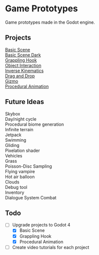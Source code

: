 # Game Prototypes
Game prototypes made in the Godot engine.

## Projects

[Basic Scene](basic-scene/)\
[Basic Scene Dark](basic-scene-dark/)\
[Grappling Hook](grappling-hook/)\
[Object Interaction](object-interaction/)\
[Inverse Kinematics](inverse-kinematics/)\
[Drag and Drop](drag-and-drop/)\
[Gizmo](gizmo/)\
[Procedural Animation](procedural-animation/)

## Future Ideas

Skybox\
Day/night cycle\
Procedural biome generation\
Infinite terrain\
Jetpack\
Swimming\
Gliding\
Pixelation shader\
Vehicles\
Grass\
Poisson-Disc Sampling\
Flying vampire\
Hot air balloon\
Clouds\
Debug tool\
Inventory\
Dialogue System
Combat

## Todo

- [ ] Upgrade projects to Godot 4
  - [x] Basic Scene
  - [x] Grappling Hook
  - [x] Procedural Animation
- [ ] Create video tutorials for each project
